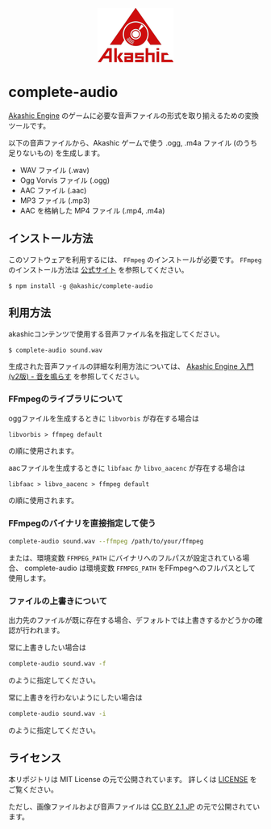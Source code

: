 <p align="center">
<img src="img/akashic.png"/>
</p>

# complete-audio

[Akashic Engine](https://akashic-games.github.io/) のゲームに必要な音声ファイルの形式を取り揃えるための変換ツールです。

以下の音声ファイルから、Akashic ゲームで使う .ogg, .m4a ファイル (のうち足りないもの) を生成します。

* WAV ファイル (.wav)
* Ogg Vorvis ファイル (.ogg)
* AAC ファイル (.aac)
* MP3 ファイル (.mp3)
* AAC を格納した MP4 ファイル (.mp4, .m4a)

## インストール方法

このソフトウェアを利用するには、 `FFmpeg` のインストールが必要です。 `FFmpeg` のインストール方法は [公式サイト](https://www.ffmpeg.org/) を参照してください。

```
$ npm install -g @akashic/complete-audio
```

## 利用方法

akashicコンテンツで使用する音声ファイル名を指定してください。

```
$ complete-audio sound.wav
```

生成された音声ファイルの詳細な利用方法については、 [Akashic Engine 入門 (v2版) - 音を鳴らす](https://akashic-games.github.io/tutorial/v2/5-audio.html) を参照してください。

### FFmpegのライブラリについて

oggファイルを生成するときに `libvorbis` が存在する場合は

```
libvorbis > ffmpeg default
```

の順に使用されます。

aacファイルを生成するときに `libfaac` か `libvo_aacenc` が存在する場合は

```
libfaac > libvo_aacenc > ffmpeg default
```

の順に使用されます。

### FFmpegのバイナリを直接指定して使う

```sh
complete-audio sound.wav --ffmpeg /path/to/your/ffmpeg
```

または、環境変数 `FFMPEG_PATH` にバイナリへのフルパスが設定されている場合、
complete-audio は環境変数 `FFMPEG_PATH` をFFmpegへのフルパスとして使用します。

### ファイルの上書きについて

出力先のファイルが既に存在する場合、デフォルトでは上書きするかどうかの確認が行われます。

常に上書きしたい場合は

```sh
complete-audio sound.wav -f
```

のように指定してください。

常に上書きを行わないようにしたい場合は

```sh
complete-audio sound.wav -i
```

のように指定してください。

## ライセンス
本リポジトリは MIT License の元で公開されています。
詳しくは [LICENSE](./LICENSE) をご覧ください。

ただし、画像ファイルおよび音声ファイルは
[CC BY 2.1 JP](https://creativecommons.org/licenses/by/2.1/jp/) の元で公開されています。
